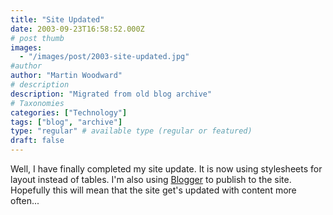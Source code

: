 ```yaml
---
title: "Site Updated"
date: 2003-09-23T16:58:52.000Z
# post thumb
images:
  - "/images/post/2003-site-updated.jpg"
#author
author: "Martin Woodward"
# description
description: "Migrated from old blog archive"
# Taxonomies
categories: ["Technology"]
tags: ["blog", "archive"]
type: "regular" # available type (regular or featured)
draft: false
---
```


Well, I have finally completed my site update.  It is now using stylesheets for layout instead of tables.  I'm also using [Blogger](http://www.blogger.com) to publish to the site.  Hopefully this will mean that the site get's updated with content more often...